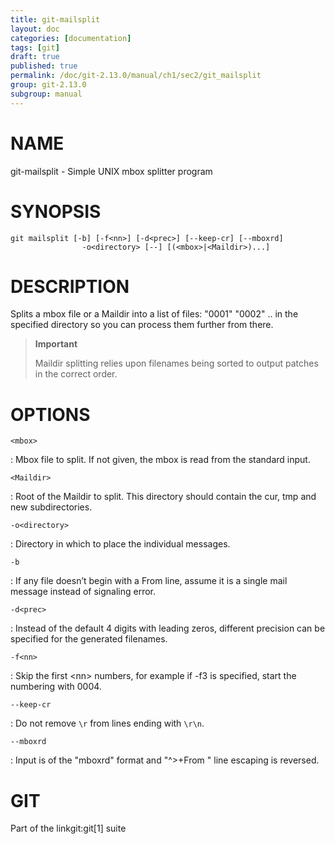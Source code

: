 ```yaml
---
title: git-mailsplit
layout: doc
categories: [documentation]
tags: [git]
draft: true
published: true
permalink: /doc/git-2.13.0/manual/ch1/sec2/git_mailsplit
group: git-2.13.0
subgroup: manual
---
```


NAME
====

git-mailsplit - Simple UNIX mbox splitter program

SYNOPSIS
========

    git mailsplit [-b] [-f<nn>] [-d<prec>] [--keep-cr] [--mboxrd]
                    -o<directory> [--] [(<mbox>|<Maildir>)...]

DESCRIPTION
===========

Splits a mbox file or a Maildir into a list of files: "0001" "0002" .. in the specified directory so you can process them further from there.

> **Important**
>
> Maildir splitting relies upon filenames being sorted to output patches in the correct order.

OPTIONS
=======

`<mbox>`

:   Mbox file to split. If not given, the mbox is read from the standard input.

`<Maildir>`

:   Root of the Maildir to split. This directory should contain the cur, tmp and new subdirectories.

`-o<directory>`

:   Directory in which to place the individual messages.

`-b`

:   If any file doesn’t begin with a From line, assume it is a single mail message instead of signaling error.

`-d<prec>`

:   Instead of the default 4 digits with leading zeros, different precision can be specified for the generated filenames.

`-f<nn>`

:   Skip the first &lt;nn&gt; numbers, for example if -f3 is specified, start the numbering with 0004.

`--keep-cr`

:   Do not remove `\r` from lines ending with `\r\n`.

`--mboxrd`

:   Input is of the "mboxrd" format and "^&gt;+From " line escaping is reversed.

GIT
===

Part of the linkgit:git\[1\] suite
